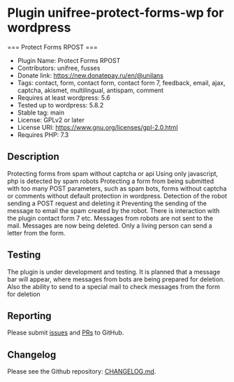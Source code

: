 # Plugin unifree-protect-forms-wp for wordpress

=== Protect Forms RPOST ===
* Plugin Name: Protect Forms RPOST
* Contributors: unifree, fusses
* Donate link: https://new.donatepay.ru/en/@unilans
* Tags: contact, form, contact form, contact form 7, feedback, email, ajax, captcha, akismet, multilingual, antispam, comment
* Requires at least wordpress: 5.6
* Tested up to wordpress: 5.8.2
* Stable tag: main
* License: GPLv2 or later
* License URI: https://www.gnu.org/licenses/gpl-2.0.html
* Requires PHP: 7.3

## Description

Protecting forms from spam without captcha or api Using only javascript, php is detected by spam robots
Protecting a form from being submitted with too many POST parameters, such as spam bots, forms without captcha or comments without default protection in wordpress.
Detection of the robot sending a POST request and deleting it Preventing the sending of the message to email the spam created by the robot. There is interaction with the plugin contact form 7 etc.
Messages from robots are not sent to the mail. Messages are now being deleted. Only a living person can send a letter from the form.

## Testing

The plugin is under development and testing. It is planned that a message bar will appear, where messages from bots are being prepared for deletion. 
Also the ability to send to a special mail to check messages from the form for deletion

## Reporting

Please submit [issues](https://github.com/Fusses/unifree-protect-forms-wp/issues) and [PRs](https://github.com/Fusses/unifree-protect-forms-wp/pulls) to GitHub.

## Changelog

Please see the Github repository: [CHANGELOG.md](https://github.com/Fusses/unifree-protect-forms-wp/blob/main/CHANGELOG.md).
